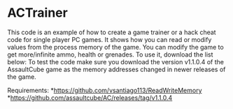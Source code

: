 # ACTrainer

This code is an example of how to create a game trainer or a hack cheat code for single player PC games. It shows how you can read or modify values from the process memory of the game. You can modify the game to get more/infinite ammo, health or grenades. To use it, download the list below: To test the code make sure you download the version v1.1.0.4 of the AssaultCube game as the memory addresses changed in newer releases of the game.

Requirements: *https://github.com/vsantiago113/ReadWriteMemory
*https://github.com/assaultcube/AC/releases/tag/v1.1.0.4

